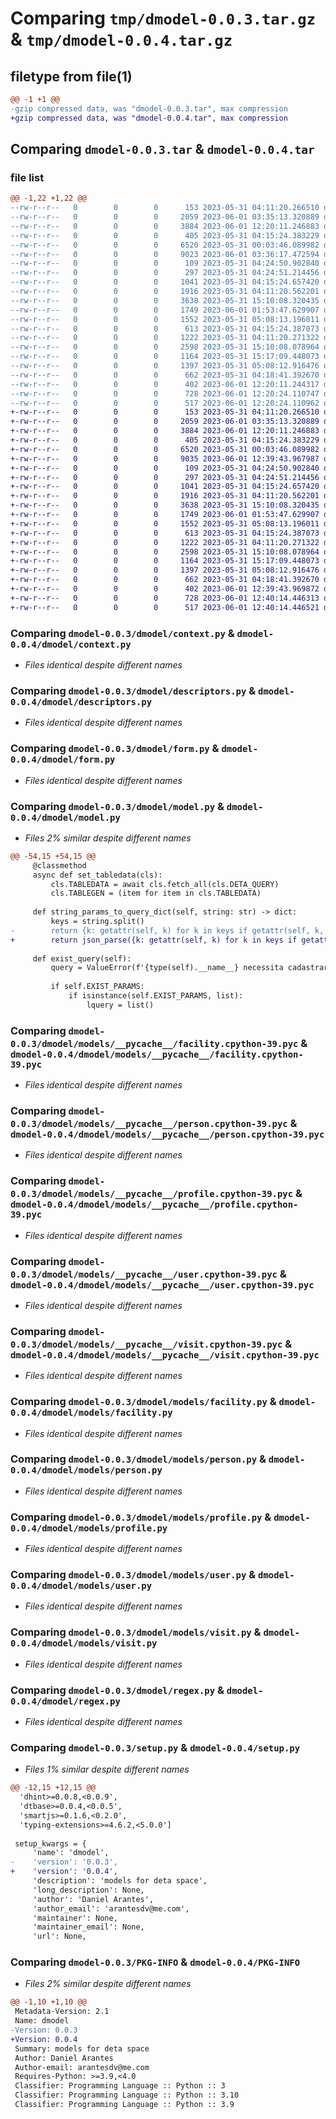 # Comparing `tmp/dmodel-0.0.3.tar.gz` & `tmp/dmodel-0.0.4.tar.gz`

## filetype from file(1)

```diff
@@ -1 +1 @@
-gzip compressed data, was "dmodel-0.0.3.tar", max compression
+gzip compressed data, was "dmodel-0.0.4.tar", max compression
```

## Comparing `dmodel-0.0.3.tar` & `dmodel-0.0.4.tar`

### file list

```diff
@@ -1,22 +1,22 @@
--rw-r--r--   0        0        0      153 2023-05-31 04:11:20.266510 dmodel-0.0.3/dmodel/__init__.py
--rw-r--r--   0        0        0     2059 2023-06-01 03:35:13.320889 dmodel-0.0.3/dmodel/context.py
--rw-r--r--   0        0        0     3884 2023-06-01 12:20:11.246883 dmodel-0.0.3/dmodel/descriptors.py
--rw-r--r--   0        0        0      405 2023-05-31 04:15:24.383229 dmodel-0.0.3/dmodel/enums.py
--rw-r--r--   0        0        0     6520 2023-05-31 00:03:46.089982 dmodel-0.0.3/dmodel/form.py
--rw-r--r--   0        0        0     9023 2023-06-01 03:36:17.472594 dmodel-0.0.3/dmodel/model.py
--rw-r--r--   0        0        0      109 2023-05-31 04:24:50.902840 dmodel-0.0.3/dmodel/models/__init__.py
--rw-r--r--   0        0        0      297 2023-05-31 04:24:51.214456 dmodel-0.0.3/dmodel/models/__pycache__/__init__.cpython-39.pyc
--rw-r--r--   0        0        0     1041 2023-05-31 04:15:24.657420 dmodel-0.0.3/dmodel/models/__pycache__/facility.cpython-39.pyc
--rw-r--r--   0        0        0     1916 2023-05-31 04:11:20.562201 dmodel-0.0.3/dmodel/models/__pycache__/person.cpython-39.pyc
--rw-r--r--   0        0        0     3638 2023-05-31 15:10:08.320435 dmodel-0.0.3/dmodel/models/__pycache__/profile.cpython-39.pyc
--rw-r--r--   0        0        0     1749 2023-06-01 01:53:47.629907 dmodel-0.0.3/dmodel/models/__pycache__/user.cpython-39.pyc
--rw-r--r--   0        0        0     1552 2023-05-31 05:08:13.196011 dmodel-0.0.3/dmodel/models/__pycache__/visit.cpython-39.pyc
--rw-r--r--   0        0        0      613 2023-05-31 04:15:24.387073 dmodel-0.0.3/dmodel/models/facility.py
--rw-r--r--   0        0        0     1222 2023-05-31 04:11:20.271322 dmodel-0.0.3/dmodel/models/person.py
--rw-r--r--   0        0        0     2598 2023-05-31 15:10:08.078964 dmodel-0.0.3/dmodel/models/profile.py
--rw-r--r--   0        0        0     1164 2023-05-31 15:17:09.448073 dmodel-0.0.3/dmodel/models/user.py
--rw-r--r--   0        0        0     1397 2023-05-31 05:08:12.916476 dmodel-0.0.3/dmodel/models/visit.py
--rw-r--r--   0        0        0      662 2023-05-31 04:18:41.392670 dmodel-0.0.3/dmodel/regex.py
--rw-r--r--   0        0        0      402 2023-06-01 12:20:11.244317 dmodel-0.0.3/pyproject.toml
--rw-r--r--   0        0        0      728 2023-06-01 12:20:24.110747 dmodel-0.0.3/setup.py
--rw-r--r--   0        0        0      517 2023-06-01 12:20:24.110962 dmodel-0.0.3/PKG-INFO
+-rw-r--r--   0        0        0      153 2023-05-31 04:11:20.266510 dmodel-0.0.4/dmodel/__init__.py
+-rw-r--r--   0        0        0     2059 2023-06-01 03:35:13.320889 dmodel-0.0.4/dmodel/context.py
+-rw-r--r--   0        0        0     3884 2023-06-01 12:20:11.246883 dmodel-0.0.4/dmodel/descriptors.py
+-rw-r--r--   0        0        0      405 2023-05-31 04:15:24.383229 dmodel-0.0.4/dmodel/enums.py
+-rw-r--r--   0        0        0     6520 2023-05-31 00:03:46.089982 dmodel-0.0.4/dmodel/form.py
+-rw-r--r--   0        0        0     9035 2023-06-01 12:39:43.967987 dmodel-0.0.4/dmodel/model.py
+-rw-r--r--   0        0        0      109 2023-05-31 04:24:50.902840 dmodel-0.0.4/dmodel/models/__init__.py
+-rw-r--r--   0        0        0      297 2023-05-31 04:24:51.214456 dmodel-0.0.4/dmodel/models/__pycache__/__init__.cpython-39.pyc
+-rw-r--r--   0        0        0     1041 2023-05-31 04:15:24.657420 dmodel-0.0.4/dmodel/models/__pycache__/facility.cpython-39.pyc
+-rw-r--r--   0        0        0     1916 2023-05-31 04:11:20.562201 dmodel-0.0.4/dmodel/models/__pycache__/person.cpython-39.pyc
+-rw-r--r--   0        0        0     3638 2023-05-31 15:10:08.320435 dmodel-0.0.4/dmodel/models/__pycache__/profile.cpython-39.pyc
+-rw-r--r--   0        0        0     1749 2023-06-01 01:53:47.629907 dmodel-0.0.4/dmodel/models/__pycache__/user.cpython-39.pyc
+-rw-r--r--   0        0        0     1552 2023-05-31 05:08:13.196011 dmodel-0.0.4/dmodel/models/__pycache__/visit.cpython-39.pyc
+-rw-r--r--   0        0        0      613 2023-05-31 04:15:24.387073 dmodel-0.0.4/dmodel/models/facility.py
+-rw-r--r--   0        0        0     1222 2023-05-31 04:11:20.271322 dmodel-0.0.4/dmodel/models/person.py
+-rw-r--r--   0        0        0     2598 2023-05-31 15:10:08.078964 dmodel-0.0.4/dmodel/models/profile.py
+-rw-r--r--   0        0        0     1164 2023-05-31 15:17:09.448073 dmodel-0.0.4/dmodel/models/user.py
+-rw-r--r--   0        0        0     1397 2023-05-31 05:08:12.916476 dmodel-0.0.4/dmodel/models/visit.py
+-rw-r--r--   0        0        0      662 2023-05-31 04:18:41.392670 dmodel-0.0.4/dmodel/regex.py
+-rw-r--r--   0        0        0      402 2023-06-01 12:39:43.969872 dmodel-0.0.4/pyproject.toml
+-rw-r--r--   0        0        0      728 2023-06-01 12:40:14.446313 dmodel-0.0.4/setup.py
+-rw-r--r--   0        0        0      517 2023-06-01 12:40:14.446521 dmodel-0.0.4/PKG-INFO
```

### Comparing `dmodel-0.0.3/dmodel/context.py` & `dmodel-0.0.4/dmodel/context.py`

 * *Files identical despite different names*

### Comparing `dmodel-0.0.3/dmodel/descriptors.py` & `dmodel-0.0.4/dmodel/descriptors.py`

 * *Files identical despite different names*

### Comparing `dmodel-0.0.3/dmodel/form.py` & `dmodel-0.0.4/dmodel/form.py`

 * *Files identical despite different names*

### Comparing `dmodel-0.0.3/dmodel/model.py` & `dmodel-0.0.4/dmodel/model.py`

 * *Files 2% similar despite different names*

```diff
@@ -54,15 +54,15 @@
     @classmethod
     async def set_tabledata(cls):
         cls.TABLEDATA = await cls.fetch_all(cls.DETA_QUERY)
         cls.TABLEGEN = (item for item in cls.TABLEDATA)
         
     def string_params_to_query_dict(self, string: str) -> dict:
         keys = string.split()
-        return {k: getattr(self, k) for k in keys if getattr(self, k, None)}
+        return json_parse({k: getattr(self, k) for k in keys if getattr(self, k, None)})
     
     def exist_query(self):
         query = ValueError(f'{type(self).__name__} necessita cadastrar EXIST_PARAMS')
 
         if self.EXIST_PARAMS:
             if isinstance(self.EXIST_PARAMS, list):
                 lquery = list()
```

### Comparing `dmodel-0.0.3/dmodel/models/__pycache__/facility.cpython-39.pyc` & `dmodel-0.0.4/dmodel/models/__pycache__/facility.cpython-39.pyc`

 * *Files identical despite different names*

### Comparing `dmodel-0.0.3/dmodel/models/__pycache__/person.cpython-39.pyc` & `dmodel-0.0.4/dmodel/models/__pycache__/person.cpython-39.pyc`

 * *Files identical despite different names*

### Comparing `dmodel-0.0.3/dmodel/models/__pycache__/profile.cpython-39.pyc` & `dmodel-0.0.4/dmodel/models/__pycache__/profile.cpython-39.pyc`

 * *Files identical despite different names*

### Comparing `dmodel-0.0.3/dmodel/models/__pycache__/user.cpython-39.pyc` & `dmodel-0.0.4/dmodel/models/__pycache__/user.cpython-39.pyc`

 * *Files identical despite different names*

### Comparing `dmodel-0.0.3/dmodel/models/__pycache__/visit.cpython-39.pyc` & `dmodel-0.0.4/dmodel/models/__pycache__/visit.cpython-39.pyc`

 * *Files identical despite different names*

### Comparing `dmodel-0.0.3/dmodel/models/facility.py` & `dmodel-0.0.4/dmodel/models/facility.py`

 * *Files identical despite different names*

### Comparing `dmodel-0.0.3/dmodel/models/person.py` & `dmodel-0.0.4/dmodel/models/person.py`

 * *Files identical despite different names*

### Comparing `dmodel-0.0.3/dmodel/models/profile.py` & `dmodel-0.0.4/dmodel/models/profile.py`

 * *Files identical despite different names*

### Comparing `dmodel-0.0.3/dmodel/models/user.py` & `dmodel-0.0.4/dmodel/models/user.py`

 * *Files identical despite different names*

### Comparing `dmodel-0.0.3/dmodel/models/visit.py` & `dmodel-0.0.4/dmodel/models/visit.py`

 * *Files identical despite different names*

### Comparing `dmodel-0.0.3/dmodel/regex.py` & `dmodel-0.0.4/dmodel/regex.py`

 * *Files identical despite different names*

### Comparing `dmodel-0.0.3/setup.py` & `dmodel-0.0.4/setup.py`

 * *Files 1% similar despite different names*

```diff
@@ -12,15 +12,15 @@
  'dhint>=0.0.8,<0.0.9',
  'dtbase>=0.0.4,<0.0.5',
  'smartjs>=0.1.6,<0.2.0',
  'typing-extensions>=4.6.2,<5.0.0']
 
 setup_kwargs = {
     'name': 'dmodel',
-    'version': '0.0.3',
+    'version': '0.0.4',
     'description': 'models for deta space',
     'long_description': None,
     'author': 'Daniel Arantes',
     'author_email': 'arantesdv@me.com',
     'maintainer': None,
     'maintainer_email': None,
     'url': None,
```

### Comparing `dmodel-0.0.3/PKG-INFO` & `dmodel-0.0.4/PKG-INFO`

 * *Files 2% similar despite different names*

```diff
@@ -1,10 +1,10 @@
 Metadata-Version: 2.1
 Name: dmodel
-Version: 0.0.3
+Version: 0.0.4
 Summary: models for deta space
 Author: Daniel Arantes
 Author-email: arantesdv@me.com
 Requires-Python: >=3.9,<4.0
 Classifier: Programming Language :: Python :: 3
 Classifier: Programming Language :: Python :: 3.10
 Classifier: Programming Language :: Python :: 3.9
```

